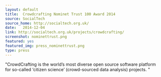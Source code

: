 ```yaml
---
layout: default
title:  Crowdcrafting Nominet Trust 100 Award 2014
source: SocialTech
source_home: http://socialtech.org.uk/
date:   2014-12-04
link: http://socialtech.org.uk/projects/crowdcrafting/
screenshot: nominettrust.png
featured: yes
featured_img: press_nominettrust.png
type: press
---
```


"CrowdCrafting is the world’s most diverse open source software platform for so-called ‘citizen science’ (crowd-sourced data analysis) projects. "
